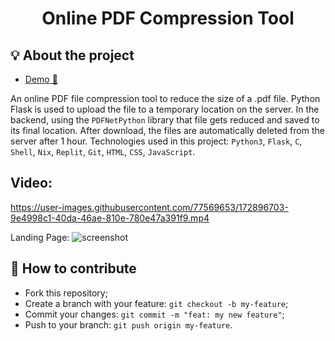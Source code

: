 <!-- Author : Samir Paul -->
<div align="center">
  <h1>Online PDF Compression Tool </h1>
</div>

## 💡 About the project
- [Demo 🚀 ](https://filecompressor.samirpaul1.repl.co)

An online PDF file compression tool to reduce the size of a .pdf file. Python Flask is used to upload the file to a temporary location on the server. 
In the backend, using the ```PDFNetPython``` library that file gets reduced and saved to its final location. After download, the files are automatically deleted from the server after 1 hour. Technologies used in this project: ```Python3```, ```Flask```, ```C```, ```Shell```, ```Nix```, ```Replit```, ```Git```, ```HTML```, ```CSS```, ```JavaScript```.


## Video:
https://user-images.githubusercontent.com/77569653/172896703-9e4998c1-40da-46ae-810e-780e47a391f9.mp4




Landing Page:
![screenshot]()


## 🤔 How to contribute

- Fork this repository;
- Create a branch with your feature: `git checkout -b my-feature`;
- Commit your changes: `git commit -m "feat: my new feature"`;
- Push to your branch: `git push origin my-feature`.
